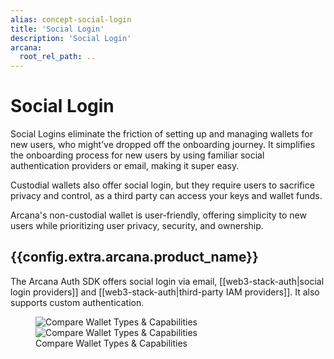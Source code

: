 ```yaml
---
alias: concept-social-login
title: 'Social Login'
description: 'Social Login'
arcana:
  root_rel_path: ..
---
```


# Social Login

Social Logins eliminate the friction of setting up and managing wallets for new users, who might’ve dropped off the onboarding journey. It simplifies the onboarding process for new users by using familiar social authentication providers or email, making it super easy.

Custodial wallets also offer social login, but they require users to sacrifice privacy and control, as a third party can access your keys and wallet funds.

Arcana's non-custodial wallet is user-friendly, offering simplicity to new users while prioritizing user privacy, security, and ownership.

## {{config.extra.arcana.product_name}}

The Arcana Auth SDK offers social login via email, [[web3-stack-auth|social login providers]] and [[web3-stack-auth|third-party IAM providers]]. It also supports custom authentication.

<figure markdown="span">
  <img src="{{config.extra.arcana.img_dir}}/diagram_custodial_self_custodial_wallets_comparison_light.{{config.extra.arcana.img_png}}#only-light" alt="Compare Wallet Types & Capabilities" class="an-screenshots-noeffects"/>
  <img src="{{config.extra.arcana.img_dir}}/diagram_custodial_self_custodial_wallets_comparison_dark.{{config.extra.arcana.img_png}}#only-dark" alt="Compare Wallet Types & Capabilities" class="an-screenshots-noeffects"/>
  <figcaption>Compare Wallet Types & Capabilities</figcaption>
</figure>